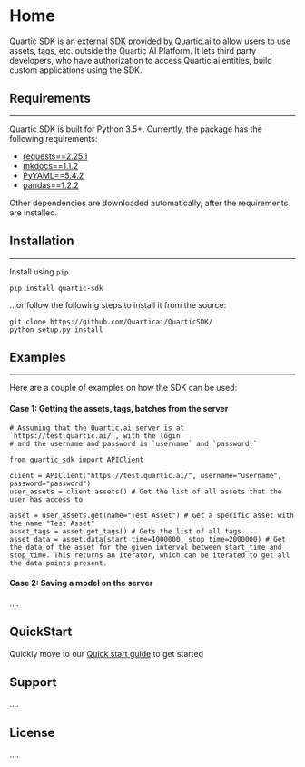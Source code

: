 # Home

Quartic SDK is an external SDK provided by Quartic.ai to allow users to use assets, tags, etc. outside the Quartic AI Platform.
It lets third party developers, who have authorization to access Quartic.ai entities, build custom applications using the SDK.

## Requirements
---
Quartic SDK is built for Python 3.5+. Currently, the package has the following requirements:

- [requests==2.25.1](https://pypi.org/project/requests/)
- [mkdocs==1.1.2](https://pypi.org/project/mkdocs/)
- [PyYAML==5.4.2](https://pypi.org/project/PyYAML/)
- [pandas==1.2.2](https://pypi.org/project/pandas/)

Other dependencies are downloaded automatically, after the requirements are installed.

## Installation
---

Install using `pip`

```
pip install quartic-sdk
```
...or follow the following steps to install it from the source:
```
git clone https://github.com/Quarticai/QuarticSDK/
python setup.py install
```

## Examples
---
Here are a couple of examples on how the SDK can be used:

#### Case 1: Getting the assets, tags, batches from the server


```
# Assuming that the Quartic.ai server is at `https://test.quartic.ai/`, with the login
# and the username and password is `username` and `password.`

from quartic_sdk import APIClient

client = APIClient("https://test.quartic.ai/", username="username", password="password")
user_assets = client.assets() # Get the list of all assets that the user has access to

asset = user_assets.get(name="Test Asset") # Get a specific asset with the name "Test Asset"
asset_tags = asset.get_tags() # Gets the list of all tags
asset_data = asset.data(start_time=1000000, stop_time=2000000) # Get the data of the asset for the given interval between start_time and stop_time. This returns an iterator, which can be iterated to get all the data points present.
```

#### Case 2: Saving a model on the server

....

## QuickStart

Quickly move to our [Quick start guide](/quick_start) to get started

## Support

....

## License

....
